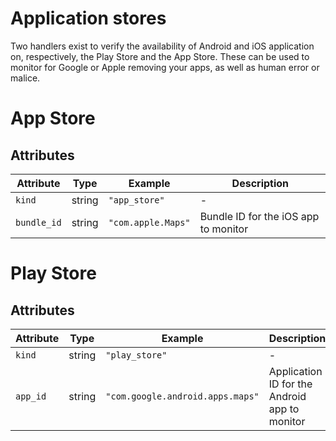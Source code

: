 # Application stores

Two handlers exist to verify the availability of Android and iOS application on, respectively, the Play Store and the App Store. These can be used to monitor for Google or Apple removing your apps, as well as human error or malice.

# App Store

## Attributes

| Attribute   | Type   | Example            | Description                          |
| ----------- | ------ | ------------------ | ------------------------------------ |
| `kind`      | string | `"app_store"`      | -                                    |
| `bundle_id` | string | `"com.apple.Maps"` | Bundle ID for the iOS app to monitor |

# Play Store

## Attributes

| Attribute | Type   | Example                          | Description                                   |
| --------- | ------ | -------------------------------- | --------------------------------------------- |
| `kind`    | string | `"play_store"`                   | -                                             |
| `app_id`  | string | `"com.google.android.apps.maps"` | Application ID for the Android app to monitor |
